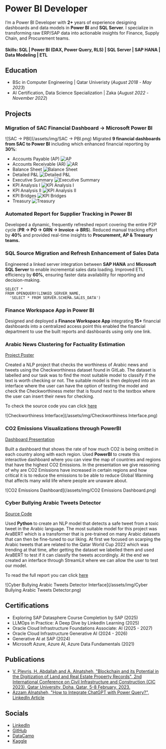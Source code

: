 # Power BI Developer
I’m a Power BI Developer with **2+** years of experience designing dashboards and data models in **Power BI** and **SQL Server**. I specialize in transforming raw ERP/SAP data into actionable insights for Finance, Supply Chain, and Procurement teams.

#### Skills: SQL | Power BI (DAX, Power Query, RLS) | SQL Server | SAP HANA | Data Modeling | ETL

## Education		        		
- BSc in Computer Engineering | Qatar Univeristy (_August 2018_ -  _May 2023_)
- AI Certification, Data Science Specialization | Zaka (_August 2022_ - _November 2022_)

## Projects
### Migration of SAC Financial Dashboard → Microsoft Power BI
![SAC → PBI](/assets/img/SAC → PBI.png)
Migrated **9 financial dashboards from SAC to Power BI** including which enhanced financial reporting by **30%**: 
  - Accounts Payable (AP)
    ![AP]()
  - Accounts Receivable (AR)
    ![AR]()
  - Balance Sheet
    ![Balance Sheet]()
  - Detailed P&L
    ![Detailed P&L]()
  - Executive Summary
    ![Executive Summary]()
  - KPI Analysis I
    ![KPI Analysis I]()
  - KPI Analysis II
    ![KPI Analysis II]()
  - KPI Bridges
    ![KPI Bridges]()
  - Treasury
    ![Treasury]()

### Automated Report for Supplier Tracking in Power BI
Developed a dynamic, frequently refreshed report covering the entire P2P cycle (**PR → PO → GRN → Invoice → BRS**). Reduced manual tracking effort by **40%** and provided real-time insights to **Procurement, AP & Treasury teams.**

### SQL Source Migration and Refresh Enhancement of Sales Data
Engineered a linked server integration between **SAP HANA** and **Microsoft SQL Server** to enable incremental sales data loading. Improved ETL efficiency by **60%**, ensuring faster data availability for reporting and decision-making.

```
SELECT *
FROM OPENQUERY(LINKED_SERVER_NAME,
  'SELECT * FROM SERVER.SCHEMA.SALES_DATA')
```

### Finance Workspace App in Power BI
Designed and deployed a **Finance Workspace App** integrating **15+** financial dashboards into a centralized access point this enabled the financial department to use the built reports and dashboards using only one link.

### Arabic News Clustering for Factuality Estimation​
[Project Poster](https://1drv.ms/p/s!AjP1Qj8WbN9GlxwLn-3bxiGwylyj?e=0cab5u)

Created a NLP project that checks the worthiness of Arabic news and tweets using the Checkworthiness dataset found in GitLab. The dataset is labelled and our task was to find the most suitable model to classify if the text is worth checking or not. The suitable model is then deployed into an interface where the user can have the option of testing the model and check the Checkworthiness meter that is found next to the textbox where the user can insert their news for checking.

To check the source code you can click [here](https://colab.research.google.com/drive/1f4IXa8zyJDK5DoArGtly9HkWuzS4wIV_?usp=sharing)

![Checkworthiness Interface](/assets/img/Checkworthiness Interface.png)

### CO2 Emissions Visualizations through PowerBI
[Dashboard Presentation](https://docs.google.com/presentation/d/1SFvz2RMeI2BsqXjN9BdY4GLgEJ9iswwl/edit?usp=drive_link&ouid=107487010576341814592&rtpof=true&sd=true)

Built a dashboard that shows the rate of how much CO2 is being omitted in each country along with each region. Used **PowerBI** to create this interactive dashboard where you can view the map of countries and regions that have the highest CO2 Emissions. In the presentation we give reasoning of why are CO2 Emissions have increased in certain regions and how critical it is to reduce the emissions to be able to reduce Global Warming that affects many wild life where people are unaware about.

![CO2 Emissions Dashboard](/assets/img/CO2 Emissions Dashboard.png)

### Cyber Bullying Arabic Tweets Detector
[Source Code](https://colab.research.google.com/drive/1iMMVWkHd0Cd_XZqDOFMt8oH2qYvhIy4m?usp=sharing)

Used **Python** to create an NLP model that detects a safe tweet from a toxic tweet in the Arabic language. The most suitable model for this project was AraBERT which is a transformer that is pre-trained on many Arabic datasets that can then be fine-tuned to our liking. At first we focused on scarping the Arabic tweets that are related to the Qatar World Cup 2022 which was trending at that time, after getting the dataset we labelled them and used AraBERT to test if it can classify the tweets accordingly. At the end we created an interface through StreamLit where we can allow the user to test our model.

To read the full report you can click [here](https://drive.google.com/file/d/1tLgcNupontVUEFGtP9lxD3cqPZz5gOCA/view)

![Cyber Bullying Arabic Tweets Detector Interface](/assets/img/Cyber Bullying Arabic Tweets Detector.png)

## Certifications
- Exploring SAP Datasphere Course Completion by SAP (2025)
- LLMOps in Practice: A Deep Dive by LinkedIn Learning (2025)
- Oracle Cloud Infrastructure Foundations Associate: AI (2025 - 2027)
- Oracle Cloud Infrastructure Generative AI (2024 - 2026)
- Generative AI at SAP (2024)
- Microsoft Azure, Azure AI, Azure Data Fundamentals (2021)

## Publications
- [V. Plevris, H. Abdallah and A. Alnatsheh, "Blockchain and its Potential in the Digitization of Land and Real Estate Property Records", 2nd International Conference on Civil Infrastructure and Construction (CIC 2023), Qatar University, Doha, Qatar, 5-8 February, 2023.](https://qspace.qu.edu.qa/handle/10576/46815)
- [Azzam Alnatsheh, "How to Integrate ChatGPT with Power Query?", LinkedIn Article](https://www.linkedin.com/pulse/how-integrate-chatgpt-power-query-azzam-alnatsheh-hpbye/?trackingId=9syrsDqUMFelrHyGu7K%2BNg%3D%3D)

## Socials
- [LinkedIn](https://www.linkedin.com/in/azzamalnatsheh/)
- [GitHub](https://github.com/AzzamAlnatsheh)
- [DataCamp](https://www.datacamp.com/portfolio/AzzamAlnatsheh)
- [Kaggle](https://www.kaggle.com/azzamalnatsheh)
